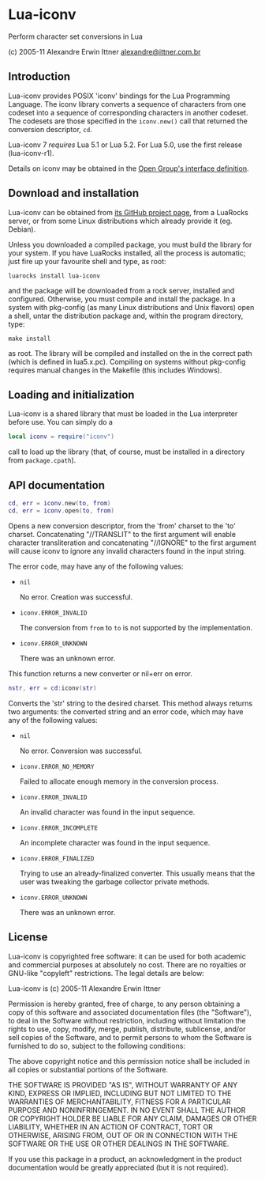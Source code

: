 # Lua-iconv

Perform character set conversions in Lua

(c) 2005-11 Alexandre Erwin Ittner <alexandre@ittner.com.br>


## Introduction

Lua-iconv provides POSIX 'iconv' bindings for the Lua Programming Language.
The iconv library converts a sequence of characters from one codeset into a sequence of corresponding characters in another codeset.
The codesets are those specified in the `iconv.new()` call that returned the conversion descriptor, `cd`.

Lua-iconv 7 *requires* Lua 5.1 or Lua 5.2. For Lua 5.0, use the first release (lua-iconv-r1).

Details on iconv may be obtained in the [Open Group's interface definition](http://www.opengroup.org/onlinepubs/007908799/xsh/iconv.h.html).


## Download and installation

Lua-iconv can be obtained from [its GitHub project page](https://github.com/lunarmodules/lua-iconv), from a LuaRocks server, or from some Linux distributions which already provide it (eg. Debian).

Unless you downloaded a compiled package, you must build the library for your system.
If you have LuaRocks installed, all the process is automatic; just fire up your favourite shell and type, as root:

```console
luarocks install lua-iconv
```

and the package will be downloaded from a rock server, installed and configured.
Otherwise, you must compile and install the package.
In a system with pkg-config (as many Linux distributions and Unix flavors) open a shell, untar the distribution package and, within the program directory, type:

```console
make install
```

as root.
The library will be compiled and installed on the in the correct path (which is defined in lua5.x.pc).
Compiling on systems without pkg-config requires manual changes in the Makefile (this includes Windows).


## Loading and initialization

Lua-iconv is a shared library that must be loaded in the Lua interpreter before use.
You can simply do a

```lua
local iconv = require("iconv")
```

call to load up the library (that, of course, must be installed in a directory from `package.cpath`).


## API documentation

```lua
cd, err = iconv.new(to, from)
cd, err = iconv.open(to, from)
```

Opens a new conversion descriptor, from the 'from' charset to the 'to' charset.
Concatenating "//TRANSLIT" to the first argument will enable character transliteration and concatenating "//IGNORE" to the first argument will cause iconv to ignore any invalid characters found in the input string.

The error code, may have any of the following values:

* `nil`

    No error. Creation was successful.

* `iconv.ERROR_INVALID`

    The conversion from `from` to `to` is not supported by the implementation.

* `iconv.ERROR_UNKNOWN`

    There was an unknown error.


This function returns a new converter or nil+err on error.


```lua
nstr, err = cd:iconv(str)
```

Converts the 'str' string to the desired charset.
This method always returns two arguments: the converted string and an error code, which may have any of the following values:

* `nil`

    No error. Conversion was successful.

* `iconv.ERROR_NO_MEMORY`

    Failed to allocate enough memory in the conversion process.

* `iconv.ERROR_INVALID`

    An invalid character was found in the input sequence.

* `iconv.ERROR_INCOMPLETE`

    An incomplete character was found in the input sequence.

* `iconv.ERROR_FINALIZED`

    Trying to use an already-finalized converter. This usually means
    that the user was tweaking the garbage collector private methods.

* `iconv.ERROR_UNKNOWN`

    There was an unknown error.


## License

Lua-iconv is copyrighted free software: it can be used for both academic
and commercial purposes at absolutely no cost. There are no royalties
or GNU-like "copyleft" restrictions. The legal details are below:

   Lua-iconv is (c) 2005-11 Alexandre Erwin Ittner

   Permission is hereby granted, free of charge, to any person obtaining
   a copy of this software and associated documentation files (the
   "Software"), to deal in the Software without restriction, including
   without limitation the rights to use, copy, modify, merge, publish,
   distribute, sublicense, and/or sell copies of the Software, and to
   permit persons to whom the Software is furnished to do so, subject
   to the following conditions:

   The above copyright notice and this permission notice shall be
   included in all copies or substantial portions of the Software.

   THE SOFTWARE IS PROVIDED "AS IS", WITHOUT WARRANTY OF ANY KIND,
   EXPRESS OR IMPLIED, INCLUDING BUT NOT LIMITED TO THE WARRANTIES OF
   MERCHANTABILITY, FITNESS FOR A PARTICULAR PURPOSE AND NONINFRINGEMENT.
   IN NO EVENT SHALL THE AUTHOR OR COPYRIGHT HOLDER BE LIABLE FOR ANY
   CLAIM, DAMAGES OR OTHER LIABILITY, WHETHER IN AN ACTION OF CONTRACT,
   TORT OR OTHERWISE, ARISING FROM, OUT OF OR IN CONNECTION WITH THE
   SOFTWARE OR THE USE OR OTHER DEALINGS IN THE SOFTWARE.

   If you use this package in a product, an acknowledgment in the product
   documentation would be greatly appreciated (but it is not required).

